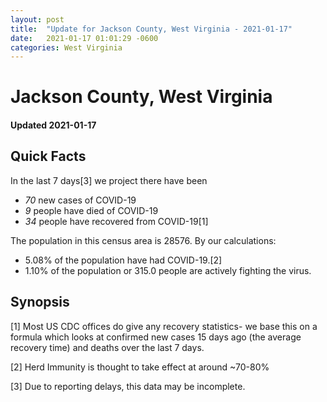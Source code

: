 ```yaml
---
layout: post
title:  "Update for Jackson County, West Virginia - 2021-01-17"
date:   2021-01-17 01:01:29 -0600
categories: West Virginia
---
```


# Jackson County, West Virginia
#### Updated 2021-01-17

## Quick Facts

In the last 7 days[3] we project there have been
- *70* new cases of COVID-19
- *9* people have died of COVID-19
- *34* people have recovered from COVID-19[1]

The population in this census area is 28576. By our calculations:
- 5.08% of the population have had COVID-19.[2]
- 1.10% of the population or 315.0 people are actively fighting the virus.

## Synopsis




[1] Most US CDC offices do give any recovery statistics- we base this on a formula which looks at confirmed new cases
15 days ago (the average recovery time) and deaths over the last 7 days.

[2] Herd Immunity is thought to take effect at around ~70-80%

[3] Due to reporting delays, this data may be incomplete.
 
    